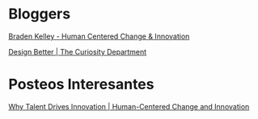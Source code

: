 # Bloggers

[Braden Kelley - Human Centered Change & Innovation](https://bradenkelley.com)

[Design Better | The Curiosity Department](https://designbetterpodcast.com)

# Posteos Interesantes

[Why Talent Drives Innovation | Human-Centered Change and Innovation](https://bradenkelley.com/2025/03/why-talent-drives-innovation/)
